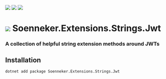 ﻿[![](https://img.shields.io/nuget/v/soenneker.extensions.strings.jwt.svg?style=for-the-badge)](https://www.nuget.org/packages/soenneker.extensions.strings.jwt/)
[![](https://img.shields.io/github/actions/workflow/status/soenneker/soenneker.extensions.strings.jwt/publish-package.yml?style=for-the-badge)](https://github.com/soenneker/soenneker.extensions.strings.jwt/actions/workflows/publish-package.yml)
[![](https://img.shields.io/nuget/dt/soenneker.extensions.strings.jwt.svg?style=for-the-badge)](https://www.nuget.org/packages/soenneker.extensions.strings.jwt/)

# ![](https://user-images.githubusercontent.com/4441470/224455560-91ed3ee7-f510-4041-a8d2-3fc093025112.png) Soenneker.Extensions.Strings.Jwt
### A collection of helpful string extension methods around JWTs

## Installation

```
dotnet add package Soenneker.Extensions.Strings.Jwt
```
